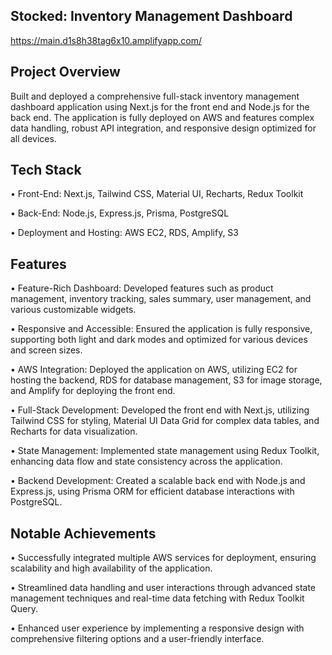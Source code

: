 ## Stocked: Inventory Management Dashboard
https://main.d1s8h38tag6x10.amplifyapp.com/

## Project Overview
Built and deployed a comprehensive full-stack inventory management dashboard application using Next.js for the front end and Node.js for the back end. The application is fully deployed on AWS and features complex data handling, robust API integration, and responsive design optimized for all devices.


## Tech Stack
• Front-End: Next.js, Tailwind CSS, Material UI, Recharts, Redux Toolkit

• Back-End: Node.js, Express.js, Prisma, PostgreSQL

• Deployment and Hosting: AWS EC2, RDS, Amplify, S3

## Features
• Feature-Rich Dashboard: Developed features such as product management, inventory tracking, sales summary, user management, and various customizable widgets.

• Responsive and Accessible: Ensured the application is fully responsive, supporting both light and dark modes and optimized for various devices and screen sizes.

• AWS Integration: Deployed the application on AWS, utilizing EC2 for hosting the backend, RDS for database management, S3 for image storage, and Amplify for deploying the front end.

• Full-Stack Development: Developed the front end with Next.js, utilizing Tailwind CSS for styling, Material UI Data Grid for complex data tables, and Recharts for data visualization.

• State Management: Implemented state management using Redux Toolkit, enhancing data flow and state consistency across the application.

• Backend Development: Created a scalable back end with Node.js and Express.js, using Prisma ORM for efficient database interactions with PostgreSQL.

## Notable Achievements
• Successfully integrated multiple AWS services for deployment, ensuring scalability and high availability of the application.

• Streamlined data handling and user interactions through advanced state management techniques and real-time data fetching with Redux Toolkit Query.

• Enhanced user experience by implementing a responsive design with comprehensive filtering options and a user-friendly interface.
